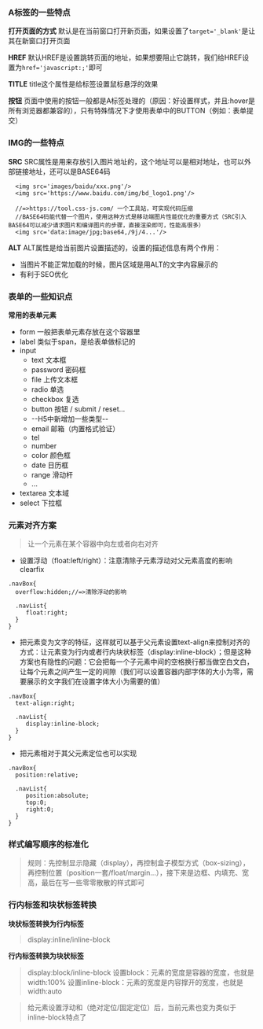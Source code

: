 ### A标签的一些特点

**打开页面的方式**
默认是在当前窗口打开新页面，如果设置了`target='_blank'`是让其在新窗口打开页面

**HREF**
默认HREF是设置跳转页面的地址，如果想要阻止它跳转，我们给HREF设置为`href='javascript:;'`即可

**TITLE**
title这个属性是给标签设置鼠标悬浮的效果

**按钮**
页面中使用的按钮一般都是A标签处理的（原因：好设置样式，并且:hover是所有浏览器都兼容的），只有特殊情况下才使用表单中的BUTTON（例如：表单提交）


### IMG的一些特点

**SRC**
SRC属性是用来存放引入图片地址的，这个地址可以是相对地址，也可以外部链接地址，还可以是BASE64码
```
  <img src='images/baidu/xxx.png'/>
  <img src='https://www.baidu.com/img/bd_logo1.png'/>

  //=>https://tool.css-js.com/ 一个工具站，可实现代码压缩
  //BASE64码能代替一个图片，使用这种方式是移动端图片性能优化的重要方式（SRC引入BASE64可以减少请求图片和编译图片的步骤，直接渲染即可，性能高很多）
  <img src='data:image/jpg;base64,/9j/4...'/>
```

**ALT**
ALT属性是给当前图片设置描述的，设置的描述信息有两个作用：
- 当图片不能正常加载的时候，图片区域是用ALT的文字内容展示的
- 有利于SEO优化


### 表单的一些知识点

**常用的表单元素**
- form 一般把表单元素存放在这个容器里
- label 类似于span，是给表单做标记的
- input
    + text 文本框
    + password 密码框
    + file 上传文本框
    + radio 单选
    + checkbox 复选
    + button 按钮 / submit / reset...
    + --H5中新增加一些类型--
    + email 邮箱（内置格式验证）
    + tel
    + number
    + color 颜色框
    + date 日历框
    + range 滑动杆
    + ...
- textarea 文本域
- select 下拉框

### 元素对齐方案
> 让一个元素在某个容器中向左或者向右对齐
- 设置浮动（float:left/right）：注意清除子元素浮动对父元素高度的影响clearfix
```
.navBox{
  overflow:hidden;//=>清除浮动的影响

  .navList{
     float:right;
  }
}
```

- 把元素变为文字的特征，这样就可以基于父元素设置text-align来控制对齐的方式：让元素变为行内或者行内块状标签（display:inline-block）；但是这种方案也有隐性的问题：它会把每一个子元素中间的空格换行都当做空白文白，让每个元素之间产生一定的间隙（我们可以设置容器内部字体的大小为零，需要展示的文字我们在设置字体大小为需要的值）
```
.navBox{
  text-align:right;

  .navList{
     display:inline-block;
  }
}
```

- 把元素相对于其父元素定位也可以实现
```
.navBox{
  position:relative;

  .navList{
     position:absolute;
     top:0;
     right:0;
  }
}
```

### 样式编写顺序的标准化
> 规则：先控制显示隐藏（display），再控制盒子模型方式（box-sizing），再控制位置（position一套/float/margin...），接下来是边框、内填充、宽高，最后在写一些零零散散的样式即可

### 行内标签和块状标签转换

**块状标签转换为行内标签**
> display:inline/inline-block

**行内标签转换为块状标签**
> display:block/inline-block
> 设置block：元素的宽度是容器的宽度，也就是width:100%
> 设置inline-block：元素的宽度是内容撑开的宽度，也就是width:auto

> 给元素设置浮动和（绝对定位/固定定位）后，当前元素也变为类似于inline-block特点了












